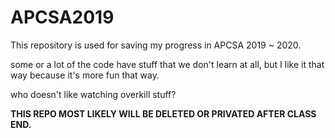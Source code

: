 # APCSA2019
This repository is used for saving my progress in APCSA 2019 ~ 2020.

some or a lot of the code have stuff that we don't learn at all, but I like it that way because it's more fun that way.

who doesn't like watching overkill stuff?

**THIS REPO MOST LIKELY WILL BE DELETED OR PRIVATED AFTER CLASS END.**
